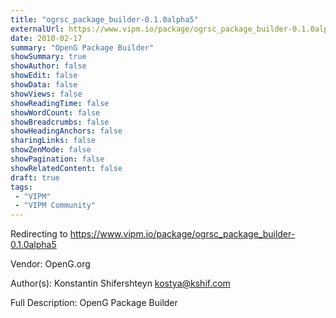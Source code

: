 ```yaml
---
title: "ogrsc_package_builder-0.1.0alpha5"
externalUrl: https://www.vipm.io/package/ogrsc_package_builder-0.1.0alpha5
date: 2010-02-17
summary: "OpenG Package Builder"
showSummary: true
showAuthor: false
showEdit: false
showData: false
showViews: false
showReadingTime: false
showWordCount: false
showBreadcrumbs: false
showHeadingAnchors: false
sharingLinks: false
showZenMode: false
showPagination: false
showRelatedContent: false
draft: true
tags:
 - "VIPM"
 - "VIPM Community"
---
```


Redirecting to https://www.vipm.io/package/ogrsc_package_builder-0.1.0alpha5

Vendor: OpenG.org

Author(s): Konstantin Shifershteyn <kostya@kshif.com>
 
Full Description:
OpenG Package Builder